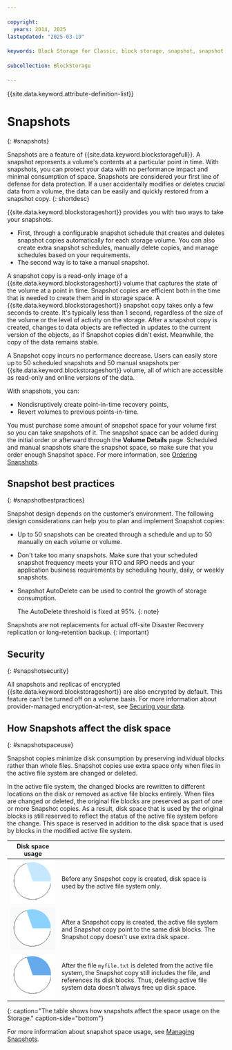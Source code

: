 ```yaml
---

copyright:
  years: 2014, 2025
lastupdated: "2025-03-19"

keywords: Block Storage for Classic, block storage, snapshot, snapshot space, snapshot best practices, snapshot usage,

subcollection: BlockStorage

---
```

{{site.data.keyword.attribute-definition-list}}

# Snapshots
{: #snapshots}

Snapshots are a feature of {{site.data.keyword.blockstoragefull}}. A snapshot represents a volume's contents at a particular point in time. With snapshots, you can protect your data with no performance impact and minimal consumption of space. Snapshots are considered your first line of defense for data protection. If a user accidentally modifies or deletes crucial data from a volume, the data can be easily and quickly restored from a snapshot copy.
{: shortdesc}

{{site.data.keyword.blockstorageshort}} provides you with two ways to take your snapshots.

* First, through a configurable snapshot schedule that creates and deletes snapshot copies automatically for each storage volume. You can also create extra snapshot schedules, manually delete copies, and manage schedules based on your requirements.
* The second way is to take a manual snapshot.

A snapshot copy is a read-only image of a {{site.data.keyword.blockstorageshort}} volume that captures the state of the volume at a point in time. Snapshot copies are efficient both in the time that is needed to create them and in storage space. A {{site.data.keyword.blockstorageshort}} snapshot copy takes only a few seconds to create. It's typically less than 1 second, regardless of the size of the volume or the level of activity on the storage. After a snapshot copy is created, changes to data objects are reflected in updates to the current version of the objects, as if Snapshot copies didn't exist. Meanwhile, the copy of the data remains stable.

A Snapshot copy incurs no performance decrease. Users can easily store up to 50 scheduled snapshots and 50 manual snapshots per {{site.data.keyword.blockstorageshort}} volume, all of which are accessible as read-only and online versions of the data.

With snapshots, you can:

- Nondisruptively create point-in-time recovery points,
- Revert volumes to previous points-in-time.

You must purchase some amount of snapshot space for your volume first so you can take snapshots of it. The snapshot space can be added during the initial order or afterward through the **Volume Details** page. Scheduled and manual snapshots share the snapshot space, so make sure that you order enough Snapshot space. For more information, see [Ordering Snapshots](/docs/BlockStorage?topic=BlockStorage-orderingsnapshots).

## Snapshot best practices
{: #snapshotbestpractices}

Snapshot design depends on the customer’s environment. The following design considerations can help you to plan and implement Snapshot copies:
- Up to 50 snapshots can be created through a schedule and up to 50 manually on each volume or volume.
- Don't take too many snapshots. Make sure that your scheduled snapshot frequency meets your RTO and RPO needs and your application business requirements by scheduling hourly, daily, or weekly snapshots.
- Snapshot AutoDelete can be used to control the growth of storage consumption.

   The AutoDelete threshold is fixed at 95%.
   {: note}

Snapshots are not replacements for actual off-site Disaster Recovery replication or long-retention backup.
{: important}

## Security
{: #snapshotsecurity}

All snapshots and replicas of encrypted {{site.data.keyword.blockstorageshort}} are also encrypted by default. This feature can't be turned off on a volume basis. For more information about provider-managed encryption-at-rest, see [Securing your data](/docs/BlockStorage?topic=BlockStorage-mng-data).

## How Snapshots affect the disk space
{: #snapshotspaceuse}

Snapshot copies minimize disk consumption by preserving individual blocks rather than whole files. Snapshot copies use extra space only when files in the active file system are changed or deleted.

In the active file system, the changed blocks are rewritten to different locations on the disk or removed as active file blocks entirely. When files are changed or deleted, the original file blocks are preserved as part of one or more Snapshot copies. As a result, disk space that is used by the original blocks is still reserved to reflect the status of the active file system before the change. This space is reserved in addition to the disk space that is used by blocks in the modified active file system.


| Disk space usage |   |
|-----|-----|
| ![The shaded quarter of the circle represents the space that is used before a snapshot copy is taken.](images/bfcircle1.svg "Before Snapshot Copy") | Before any Snapshot copy is created, disk space is used by the active file system only. |
| ![The space that is used when a snapshot copy is taken is displayed as the same size shaded quarter of the circle.](images/bfcircle3.svg "After Snapshot Copy") | After a Snapshot copy is created, the active file system and Snapshot copy point to the same disk blocks. The Snapshot copy doesn't use extra disk space. |
| ![The shaded area of the circle shows the space that is used when a file is deleted after a snapshot copy was taken. It shows that the shaded area did not change because the snapshot is still holding that block where the file used to be.](images/bfcircle2.svg "Changes after Snapshot Copy") | After the file `myfile.txt` is deleted from the active file system, the Snapshot copy still includes the file, and references its disk blocks. Thus, deleting active file system data doesn't always free up disk space. |
{: caption="The table shows how snapshots affect the space usage on the Storage." caption-side="bottom"}

For more information about snapshot space usage, see [Managing Snapshots](/docs/BlockStorage?topic=BlockStorage-managingSnapshots).
